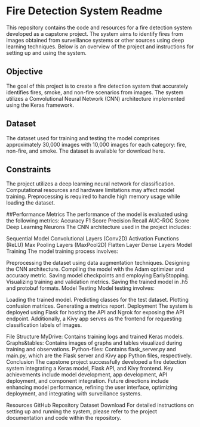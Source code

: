 # Fire Detection System Readme
This repository contains the code and resources for a fire detection system developed as a capstone project. The system aims to identify fires from images obtained from surveillance systems or other sources using deep learning techniques. Below is an overview of the project and instructions for setting up and using the system.

## Objective
The goal of this project is to create a fire detection system that accurately identifies fires, smoke, and non-fire scenarios from images. The system utilizes a Convolutional Neural Network (CNN) architecture implemented using the Keras framework.

## Dataset
The dataset used for training and testing the model comprises approximately 30,000 images with 10,000 images for each category: fire, non-fire, and smoke. The dataset is available for download here.

## Constraints
The project utilizes a deep learning neural network for classification.
Computational resources and hardware limitations may affect model training.
Preprocessing is required to handle high memory usage while loading the dataset.

##Performance Metrics
The performance of the model is evaluated using the following metrics:
Accuracy
F1 Score
Precision
Recall
AUC-ROC Score
Deep Learning Neurons
The CNN architecture used in the project includes:

Sequential Model
Convolutional Layers (Conv2D)
Activation Functions (ReLU)
Max Pooling Layers (MaxPool2D)
Flatten Layer
Dense Layers
Model Training
The model training process involves:

Preprocessing the dataset using data augmentation techniques.
Designing the CNN architecture.
Compiling the model with the Adam optimizer and accuracy metric.
Saving model checkpoints and employing EarlyStopping.
Visualizing training and validation metrics.
Saving the trained model in .h5 and protobuf formats.
Model Testing
Model testing involves:

Loading the trained model.
Predicting classes for the test dataset.
Plotting confusion matrices.
Generating a metrics report.
Deployment
The system is deployed using Flask for hosting the API and Ngrok for exposing the API endpoint. Additionally, a Kivy app serves as the frontend for requesting classification labels of images.

File Structure
MyDrive: Contains training logs and trained Keras models.
Graphs&tables: Contains images of graphs and tables visualized during training and observations.
Python-files: Contains flask_server.py and main.py, which are the Flask server and Kivy app Python files, respectively.
Conclusion
The capstone project successfully developed a fire detection system integrating a Keras model, Flask API, and Kivy frontend. Key achievements include model development, app development, API deployment, and component integration. Future directions include enhancing model performance, refining the user interface, optimizing deployment, and integrating with surveillance systems.

Resources
GitHub Repository
Dataset Download
For detailed instructions on setting up and running the system, please refer to the project documentation and code within the repository.
